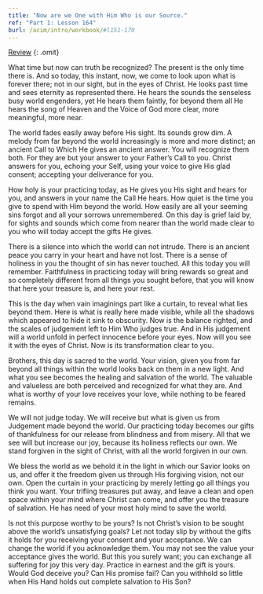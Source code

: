 ```yaml
---
title: "Now are we One with Him Who is our Source."
ref: "Part 1: Lesson 164"
burl: /acim/intro/workbook/#l151-170
---
```


<a class="hide-review" href="/acim/workbook/l177/#l164">Review</a>
{: .omit}

What time but now can truth be recognized? The present is the only time
there is. And so today, this instant, now, we come to look upon what is
forever there; not in our sight, but in the eyes of Christ. He looks
past time and sees eternity as represented there. He hears the sounds
the senseless busy world engenders, yet He hears them faintly, for
beyond them all He hears the song of Heaven and the Voice of God more
clear, more meaningful, more near.

The world fades easily away before His sight. Its sounds grow dim. A
melody from far beyond the world increasingly is more and more distinct;
an ancient Call to Which He gives an ancient answer. You will recognize
them both. For they are but your answer to your Father’s Call to you.
Christ answers for you, echoing your Self, using your voice to give His
glad consent; accepting your deliverance for you.

How holy is your practicing today, as He gives you His sight and hears
for you, and answers in your name the Call He hears. How quiet is the
time you give to spend with Him beyond the world. How easily are all
your seeming sins forgot and all your sorrows unremembered. On this day
is grief laid by, for sights and sounds which come from nearer than the
world made clear to you who will today accept the gifts He gives.

There is a silence into which the world can not intrude. There is an
ancient peace you carry in your heart and have not lost. There is a sense
of holiness in you the thought of sin has never touched. All this today
you will remember. Faithfulness in practicing today will bring rewards
so great and so completely different from all things you sought before,
that you will know that here your treasure is, and here your rest.

This is the day when vain imaginings part like a curtain, to reveal what
lies beyond them. Here is what is really here made visible, while all
the shadows which appeared to hide it sink to obscurity. Now is the
balance righted, and the scales of judgement left to Him Who judges
true. And in His judgement will a world unfold in perfect innocence
before your eyes. Now will you see it with the eyes of Christ. Now is
its transformation clear to you.

Brothers, this day is sacred to the world. Your vision, given you
from far beyond all things within the world looks back on them in a new
light. And what you see becomes the healing and salvation of the world.
The valuable and valueless are both perceived and recognized for what
they are. And what is worthy of your love receives your love, while
nothing to be feared remains.

We will not judge today. We will receive but what is given us from
Judgement made beyond the world. Our practicing today becomes our gifts
of thankfulness for our release from blindness and from misery. All that
we see will but increase our joy, because its holiness reflects our own.
We stand forgiven in the sight of Christ, with all the world forgiven in
our own.

We bless the world as we behold it in the light in which our Savior
looks on us, and offer it the freedom given us through His forgiving
vision, not our own. Open the curtain in your practicing by merely
letting go all things you think you want. Your trifling treasures put
away, and leave a clean and open space within your mind where Christ can
come, and offer you the treasure of salvation. He has need of your most
holy mind to save the world.

Is not this purpose worthy to be yours? Is not Christ’s vision to be
sought above the world’s unsatisfying goals? Let not today slip by
without the gifts it holds for you receiving your consent and your
acceptance. We can change the world if you acknowledge them. You may not
see the value your acceptance gives the world. But this you surely want;
you can exchange all suffering for joy this very day. Practice in
earnest and the gift is yours. Would God deceive you? Can His promise
fail? Can you withhold so little when His Hand holds out complete
salvation to His Son?

